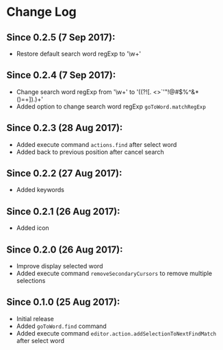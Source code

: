 # Change Log


## Since 0.2.5 (7 Sep 2017):
- Restore default search word regExp to '\w+'

## Since 0.2.4 (7 Sep 2017):
- Change search word regExp from '\w+' to '((?![. <>`'"!@#$%^&*()=+]).)+'
- Added option to change search word regExp `goToWord.matchRegExp`

## Since 0.2.3 (28 Aug 2017):
- Added execute command `actions.find` after select word
- Added back to previous position after cancel search

## Since 0.2.2 (27 Aug 2017):
- Added keywords

## Since 0.2.1 (26 Aug 2017):
- Added icon

## Since 0.2.0 (26 Aug 2017):
- Improve display selected word
- Added execute command `removeSecondaryCursors` to remove multiple selections

## Since 0.1.0 (25 Aug 2017):
- Initial release
- Added `goToWord.find` command
- Added execute command `editor.action.addSelectionToNextFindMatch` after select word